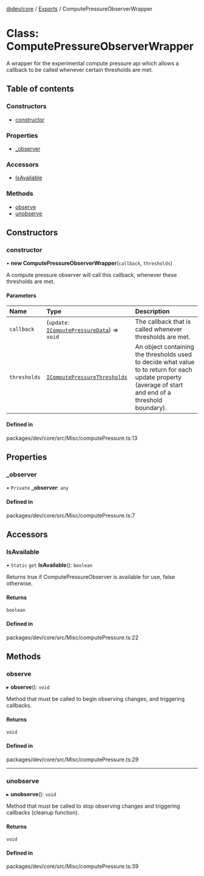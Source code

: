 [@dev/core](../README.md) / [Exports](../modules.md) / ComputePressureObserverWrapper

# Class: ComputePressureObserverWrapper

A wrapper for the experimental compute pressure api which allows a callback to be called whenever certain thresholds are met.

## Table of contents

### Constructors

- [constructor](ComputePressureObserverWrapper.md#constructor)

### Properties

- [\_observer](ComputePressureObserverWrapper.md#_observer)

### Accessors

- [IsAvailable](ComputePressureObserverWrapper.md#isavailable)

### Methods

- [observe](ComputePressureObserverWrapper.md#observe)
- [unobserve](ComputePressureObserverWrapper.md#unobserve)

## Constructors

### constructor

• **new ComputePressureObserverWrapper**(`callback`, `thresholds`)

A compute pressure observer will call this callback, whenever these thresholds are met.

#### Parameters

| Name | Type | Description |
| :------ | :------ | :------ |
| `callback` | (`update`: [`IComputePressureData`](../interfaces/IComputePressureData.md)) => `void` | The callback that is called whenever thresholds are met. |
| `thresholds` | [`IComputePressureThresholds`](../interfaces/IComputePressureThresholds.md) | An object containing the thresholds used to decide what value to to return for each update property (average of start and end of a threshold boundary). |

#### Defined in

packages/dev/core/src/Misc/computePressure.ts:13

## Properties

### \_observer

• `Private` **\_observer**: `any`

#### Defined in

packages/dev/core/src/Misc/computePressure.ts:7

## Accessors

### IsAvailable

• `Static` `get` **IsAvailable**(): `boolean`

Returns true if ComputePressureObserver is available for use, false otherwise.

#### Returns

`boolean`

#### Defined in

packages/dev/core/src/Misc/computePressure.ts:22

## Methods

### observe

▸ **observe**(): `void`

Method that must be called to begin observing changes, and triggering callbacks.

#### Returns

`void`

#### Defined in

packages/dev/core/src/Misc/computePressure.ts:29

___

### unobserve

▸ **unobserve**(): `void`

Method that must be called to stop observing changes and triggering callbacks (cleanup function).

#### Returns

`void`

#### Defined in

packages/dev/core/src/Misc/computePressure.ts:39
